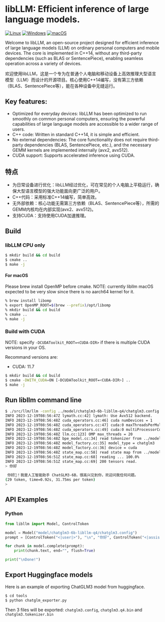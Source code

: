 # libLLM: Efficient inference of large language models.

[![Linux](https://github.com/ling0322/libllm/actions/workflows/cmake-linux.yml/badge.svg?branch=main)](https://github.com/ling0322/libllm/actions/workflows/cmake-linux.yml) [![Windows](https://github.com/ling0322/libllm/actions/workflows/cmake-windows.yml/badge.svg?branch=main)](https://github.com/ling0322/libllm/actions/workflows/cmake-windows.yml) [![macOS](https://github.com/ling0322/libllm/actions/workflows/cmake-darwin.yml/badge.svg?branch=main)](https://github.com/ling0322/libllm/actions/workflows/cmake-darwin.yml)

Welcome to libLLM, an open-source project designed for efficient inference of large language models (LLM) on ordinary personal computers and mobile devices. The core is implemented in C++14, without any third-party dependencies (such as BLAS or SentencePiece), enabling seamless operation across a variety of devices.

欢迎使用libLLM，这是一个专为在普通个人电脑和移动设备上高效推理大型语言模型（LLM）而设计的开源项目。核心使用C++14编写，没有第三方依赖（BLAS、SentencePiece等），能在各种设备中无缝运行。

## Key features:

- Optimized for everyday devices: libLLM has been optimized to run smoothly on common personal computers, ensuring the powerful capabilities of large language models are accessible to a wider range of users.
- C++ code: Written in standard C++14, it is simple and efficient.
- No external dependencies: The core functionality does not require third-party dependencies (BLAS, SentencePiece, etc.), and the necessary GEMM kernels are implemented internally (avx2, avx512).
- CUDA support: Supports accelerated inference using CUDA.

## 特点

- 为日常设备进行优化：libLLM经过优化，可在常见的个人电脑上平稳运行，确保大型语言模型的强大功能面向更广泛的用户。
- C++代码：采用标准C++14编写，简单高效。
- 无外部依赖：核心功能无需第三方依赖（BLAS、SentencePiece等），所需的GEMM内核均在内部实现(avx2、avx512)。
- 支持CUDA：支持使用CUDA加速推理。

## Build

### libLLM CPU only

```bash
$ mkdir build && cd build
$ cmake ..
$ make -j
```

#### For macOS

Please brew install OpenMP before cmake. NOTE: currently libllm macOS expected to be very slow since there is no aarch64 kernel for it.

```bash
% brew install libomp
% export OpenMP_ROOT=$(brew --prefix)/opt/libomp
% mkdir build && cd build
% cmake ..
% make -j
```

### Build with CUDA

NOTE: specify `-DCUDAToolkit_ROOT=<CUDA-DIR>` if there is multiple CUDA versions in your OS.

Recommand versions are:
- CUDA: 11.7

```bash
$ mkdir build && cd build
$ cmake -DWITH_CUDA=ON [-DCUDAToolkit_ROOT=<CUDA-DIR>] ..
$ make -j
```

## Run libllm command line

```bash
$ ./src/llm/llm -config ../model/chatglm3-6b-libllm-q4/chatglm3.config 
INFO 2023-12-19T08:56:47Z lymath.cc:42] lymath: Use Avx512 backend.
INFO 2023-12-19T08:56:48Z cuda_operators.cc:46] cuda numDevices = 1
INFO 2023-12-19T08:56:48Z cuda_operators.cc:47] cuda:0 maxThreadsPerMultiProcessor = 2048
INFO 2023-12-19T08:56:48Z cuda_operators.cc:49] cuda:0 multiProcessorCount = 20
INFO 2023-12-19T08:56:48Z llm.cc:123] OMP max_threads = 20
INFO 2023-12-19T08:56:48Z bpe_model.cc:34] read tokenizer from ../model/chatglm3-6b-libllm-q4/chatglm3.tokenizer.bin
INFO 2023-12-19T08:56:48Z model_factory.cc:35] model_type = chatglm3
INFO 2023-12-19T08:56:48Z model_factory.cc:36] device = cuda
INFO 2023-12-19T08:56:48Z state_map.cc:58] read state map from ../model/chatglm3-6b-libllm-q4/chatglm3.q4.bin
INFO 2023-12-19T08:56:51Z state_map.cc:68] reading ... 100.0%
INFO 2023-12-19T08:56:51Z state_map.cc:69] 200 tensors read.
> 你好
 
 你好👋！我是人工智能助手 ChatGLM3-6B，很高兴见到你，欢迎问我任何问题。
(29 token, time=0.92s, 31.75ms per token)
> 
```

## API Examples

### Python

```python
from libllm import Model, ControlToken

model = Model("model/chatglm3-6b-libllm-q4/chatglm3.config")
prompt = [ControlToken("<|user|>"), "\n", "你好", ControlToken("<|assistant|>")]

for chunk in model.complete(prompt):
    print(chunk.text, end="", flush=True)

print("\nDone!")
```

## Export Huggingface models

Here is an example of exporting ChatGLM3 model from huggingface.

```bash
$ cd tools
$ python chatglm_exporter.py
```

Then 3 files will be exported: `chatglm3.config`, `chatglm3.q4.bin` and `chatglm3.tokenizer.bin`
